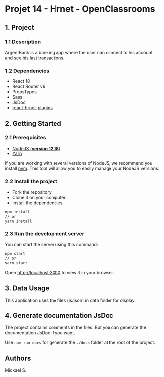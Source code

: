 # Projet 14 - Hrnet - OpenClassrooms
 
## 1. Project

### 1.1 Description

ArgentBank is a banking app where the user can connect to his account and see his last transactions.

### 1.2 Dependencies

* React 18
* React Router v6
* PropsTypes
* Sass
* JsDoc
* [react-hrnet-plugins](https://github.com/mickasmt/react-hrnet-plugins)

## 2. Getting Started

### 2.1 Prerequisites

- [NodeJS (**version 12.18**)](https://nodejs.org/en/)
- [Yarn](https://yarnpkg.com/)

If you are working with several versions of NodeJS, we recommend you install [nvm](https://github.com/nvm-sh/nvm). This tool will allow you to easily manage your NodeJS versions.

### 2.2 Install the project

- Fork the repository
- Clone it on your computer.
- Install the dependencies.
```bash
npm install
// or
yarn install
```


### 2.3 Run the development server

You can start the server using this command:

```bash
npm start
// or
yarn start
```

Open [http://localhost:3000](http://localhost:3000) to view it in your browser.

## 3. Data Usage

This application uses the files (js/json) in data folder for display.

## 4. Generate documentation JsDoc

The project contains comments in the files. 
But you can generate the documentation JsDoc if you want.

Use `npm run docs` for generate the `./docs` folder at the root of the project.

## Authors

Mickael S.